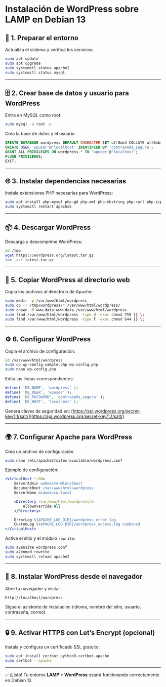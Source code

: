 # Instalación de WordPress sobre LAMP en Debian 13

## 🧩 1. Preparar el entorno
Actualiza el sistema y verifica los servicios:
```bash
sudo apt update
sudo apt upgrade
sudo systemctl status apache2
sudo systemctl status mysql
```

---

## 🗄️ 2. Crear base de datos y usuario para WordPress
Entra en MySQL como root:
```bash
sudo mysql -u root -p
```
Crea la base de datos y el usuario:
```sql
CREATE DATABASE wordpress DEFAULT CHARACTER SET utf8mb4 COLLATE utf8mb4_unicode_ci;
CREATE USER 'wpuser'@'localhost' IDENTIFIED BY 'contraseña_segura';
GRANT ALL PRIVILEGES ON wordpress.* TO 'wpuser'@'localhost';
FLUSH PRIVILEGES;
EXIT;
```

---

## 🌐 3. Instalar dependencias necesarias
Instala extensiones PHP necesarias para WordPress:
```bash
sudo apt install php-mysql php-gd php-xml php-mbstring php-curl php-zip php-intl unzip
sudo systemctl restart apache2
```

---

## 📦 4. Descargar WordPress
Descarga y descomprime WordPress:
```bash
cd /tmp
wget https://wordpress.org/latest.tar.gz
tar -xzf latest.tar.gz
```

---

## 📁 5. Copiar WordPress al directorio web
Copia los archivos al directorio de Apache:
```bash
sudo mkdir -p /var/www/html/wordpress
sudo cp -r /tmp/wordpress/* /var/www/html/wordpress/
sudo chown -R www-data:www-data /var/www/html/wordpress
sudo find /var/www/html/wordpress -type d -exec chmod 755 {} \;
sudo find /var/www/html/wordpress -type f -exec chmod 644 {} \;
```

---

## ⚙️ 6. Configurar WordPress
Copia el archivo de configuración:
```bash
cd /var/www/html/wordpress
sudo cp wp-config-sample.php wp-config.php
sudo nano wp-config.php
```
Edita las líneas correspondientes:
```php
define( 'DB_NAME', 'wordpress' );
define( 'DB_USER', 'wpuser' );
define( 'DB_PASSWORD', 'contraseña_segura' );
define( 'DB_HOST', 'localhost' );
```
Genera claves de seguridad en:
[https://api.wordpress.org/secret-key/1.1/salt/](https://api.wordpress.org/secret-key/1.1/salt/)

---

## 🌍 7. Configurar Apache para WordPress
Crea un archivo de configuración:
```bash
sudo nano /etc/apache2/sites-available/wordpress.conf
```
Ejemplo de configuración:
```apache
<VirtualHost *:80>
    ServerAdmin webmaster@localhost
    DocumentRoot /var/www/html/wordpress
    ServerName midominio.local

    <Directory /var/www/html/wordpress/>
        AllowOverride All
    </Directory>

    ErrorLog ${APACHE_LOG_DIR}/wordpress_error.log
    CustomLog ${APACHE_LOG_DIR}/wordpress_access.log combined
</VirtualHost>
```
Activa el sitio y el módulo `rewrite`:
```bash
sudo a2ensite wordpress.conf
sudo a2enmod rewrite
sudo systemctl reload apache2
```

---

## 🚀 8. Instalar WordPress desde el navegador
Abre tu navegador y visita:
```
http://localhost/wordpress
```
Sigue el asistente de instalación (idioma, nombre del sitio, usuario, contraseña, correo).

---

## 🔒 9. Activar HTTPS con Let’s Encrypt (opcional)
Instala y configura un certificado SSL gratuito:
```bash
sudo apt install certbot python3-certbot-apache
sudo certbot --apache
```

---

✅ ¡Listo! Tu entorno **LAMP + WordPress** estará funcionando correctamente en Debian 13.
